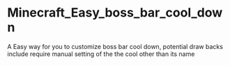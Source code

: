 # Minecraft_Easy_boss_bar_cool_down
A Easy way for you to customize boss bar cool down, potential draw backs include require manual setting of the the cool other than its name
